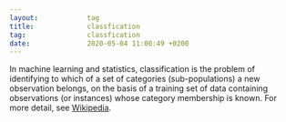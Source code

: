 ```yaml
---
layout:            tag
title:             classfication
tag:               classfication
date:              2020-05-04 11:00:49 +0200
---
```

In machine learning and statistics, classification is the problem of identifying
to which of a set of categories (sub-populations) a new observation belongs, on
the basis of a training set of data containing observations (or instances) whose
category membership is known.
For more detail, see [Wikipedia][wiki].

[wiki]: https://en.wikipedia.org/wiki/Statistical_classification
